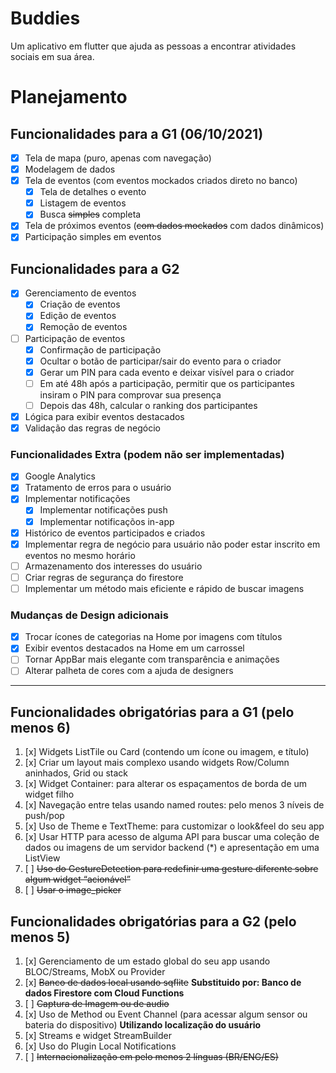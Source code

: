 # Buddies
Um aplicativo em flutter que ajuda as pessoas a encontrar atividades sociais em sua área.

# Planejamento

## Funcionalidades para a G1 (06/10/2021)
- [x] Tela de mapa (puro, apenas com navegação)
- [x] Modelagem de dados
- [x] Tela de eventos (com eventos mockados criados direto no banco)
  - [x] Tela de detalhes o evento
  - [x] Listagem de eventos
  - [x] Busca ~~simples~~ completa
- [x] Tela de próximos eventos (~~com dados mockados~~ com dados dinâmicos)
- [x] Participação simples em eventos

## Funcionalidades para a G2
- [x] Gerenciamento de eventos
  - [x] Criação de eventos
  - [x] Edição de eventos
  - [x] Remoção de eventos
- [ ] Participação de eventos
  - [x] Confirmação de participação
  - [x] Ocultar o botão de participar/sair do evento para o criador
  - [x] Gerar um PIN para cada evento e deixar visível para o criador
  - [ ] Em até 48h após a participação, permitir que os participantes insiram o PIN para comprovar sua presença
  - [ ] Depois das 48h, calcular o ranking dos participantes
- [x] Lógica para exibir eventos destacados
- [x] Validação das regras de negócio

### Funcionalidades Extra (podem não ser implementadas)
- [x] Google Analytics
- [x] Tratamento de erros para o usuário
- [x] Implementar notificações
  - [x] Implementar notificações push
  - [x] Implementar notificaçõos in-app
- [x] Histórico de eventos participados e criados
- [x] Implementar regra de negócio para usuário não poder estar inscrito em eventos no mesmo horário
- [ ] Armazenamento dos interesses do usuário
- [ ] Criar regras de segurança do firestore
- [ ] Implementar um método mais eficiente e rápido de buscar imagens

### Mudanças de Design adicionais
- [x] Trocar ícones de categorias na Home por imagens com títulos
- [x] Exibir eventos destacados na Home em um carrossel
- [ ] Tornar AppBar mais elegante com transparência e animações
- [ ] Alterar palheta de cores com a ajuda de designers

---

## Funcionalidades obrigatórias para a G1 (pelo menos 6)
1. [x] Widgets ListTile ou Card  (contendo um ícone ou imagem, e título)
2. [x] Criar um layout mais complexo usando widgets Row/Column aninhados, Grid ou stack
3. [x] Widget Container: para alterar os espaçamentos de borda de um widget filho
4. [x] Navegação entre telas usando named routes: pelo menos 3 níveis de push/pop
5. [x] Uso de Theme e TextTheme: para customizar o look&feel do seu app 
6. [x] Usar HTTP para acesso de alguma API para buscar uma coleção de dados ou imagens de um servidor backend (*) e apresentação em uma ListView
7. [ ] ~~Uso do GestureDetection para redefinir uma gesture diferente sobre algum widget “acionável”~~
8. [ ] ~~Usar o image_picker~~

## Funcionalidades obrigatórias para a G2 (pelo menos 5)
1. [x] Gerenciamento de um estado global do seu app usando BLOC/Streams, MobX ou Provider 
2. [x] ~~Banco de dados local usando sqflite~~ **Substituido por: Banco de dados Firestore com Cloud Functions**
3. [ ] ~~Captura de Imagem ou de audio~~
4. [x] Uso de Method ou Event Channel (para acessar algum sensor ou bateria do dispositivo) **Utilizando localização do usuário**
5. [x] Streams e widget StreamBuilder
6. [x] Uso do Plugin Local Notifications
7. [ ] ~~Internacionalização em pelo menos 2 línguas (BR/ENG/ES)~~
